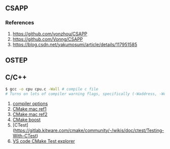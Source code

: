 ## CSAPP

### References

1. https://github.com/vonzhou/CSAPP
1. https://github.com/Vonng/CSAPP
1. https://blog.csdn.net/yakumosumi/article/details/117951585

## OSTEP

## C/C++

```bash
$ gcc -o cpu cpu.c -Wall # compile c file
# Turns on lots of compiler warning flags, specifically (-Waddress, -Wcomment, -Wformat, -Wbool-compare, -Wuninitialized, -Wunknown-pragmas, -Wunused-value, -Wunused-value …)
```

1. [compiler options](https://caiorss.github.io/C-Cpp-Notes/compiler-flags-options.html)
1. [CMake mac ref1](https://medium.com/@dexterchan_44737/visual-studio-code-build-and-debug-a-c-with-cmake-on-mac-os-7633bc59bf34)
1. [CMake mac ref2](https://medium.com/@divyendu.narayan/visual-studio-code-setup-in-mac-os-to-build-and-debug-c-cmake-projects-45a78b29e49)
1. [CMake boost](https://github.com/albertchan/cmake-boost-demo)
1. [CTest] (https://gitlab.kitware.com/cmake/community/-/wikis/doc/ctest/Testing-With-CTest)
1. [VS code CMake Test explorer](https://marketplace.visualstudio.com/items?itemName=fredericbonnet.cmake-test-adapter)
